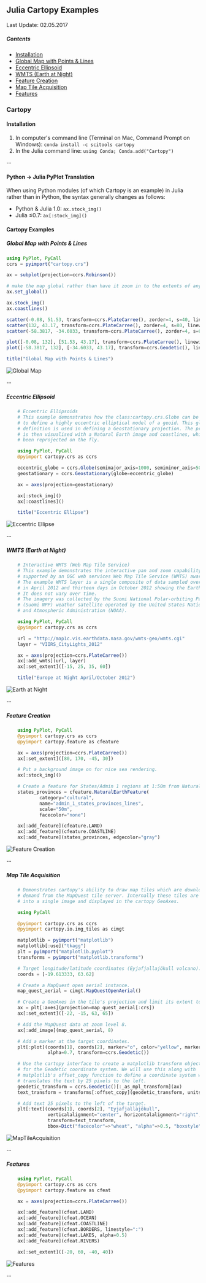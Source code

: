 ## Julia Cartopy Examples
Last Update: 02.05.2017<br>

##### Contents

<ul>
<li><a href="#installation">Installation</a></li>
<li><a href="#globalMap">Global Map with Points & Lines</a></li>
<li><a href="#eccentricEllipse">Eccentric Ellipsoid</a></li>
<li><a href="#wmtsEarthAtNight">WMTS (Earth at Night)</a></li>
<li><a href="#featureCreation">Feature Creation</a></li>
<li><a href="#mapTileAcquisition">Map Tile Acquisition</a></li>
<li><a href="#features">Features</a></li>
</ul>

### Cartopy
#### Installation<a name="installation"></a>

1. In computer's command line (Terminal on Mac, Command Prompt on Windows): `conda install -c scitools cartopy`
1. In the Julia command line: `using Conda;	Conda.add("Cartopy")`

 
--

#### Python → Julia PyPlot Translation<a name="translation"></a>

When using Python modules (of which Cartopy is an example) in Julia rather than in Python, the syntax generally changes as follows:

* Python & Julia 1.0: `ax.stock_img()`
* Julia ≤0.7: `ax[:stock_img]()`


#### Cartopy Examples

##### Global Map with Points & Lines<a name="globalMap"></a>

```julia
using PyPlot, PyCall
ccrs = pyimport("cartopy.crs")

ax = subplot(projection=ccrs.Robinson())

# make the map global rather than have it zoom in to the extents of any plotted data
ax.set_global()

ax.stock_img()
ax.coastlines()

scatter(-0.08, 51.53, transform=ccrs.PlateCarree(), zorder=4, s=40, linewidth=1.5, edgecolor="k", color="yellow")
scatter(132, 43.17, transform=ccrs.PlateCarree(), zorder=4, s=80, linewidth=2, edgecolor="b", color="c")
scatter(-58.3817, -34.6033, transform=ccrs.PlateCarree(), zorder=4, s=60, linewidth=2, edgecolor="g", color="orange")

plot([-0.08, 132], [51.53, 43.17], transform=ccrs.PlateCarree(), linewidth=3, "r")
plot([-58.3817, 132], [-34.6033, 43.17], transform=ccrs.Geodetic(), linewidth=3, "m")

title("Global Map with Points & Lines")
```

![Global Map](https://raw.githubusercontent.com/jpwspicer/Gists/master/cartopy/01globalMap.png "Global Map")

--

##### Eccentric Ellipsoid<a name="eccentricEllipse"></a>

```julia
	# Eccentric Ellipsoids
	# This example demonstrates how the class:cartopy.crs.Globe can be used
	# to define a highly eccentric elliptical model of a geoid. This globe
	# definition is used in defining a Geostationary projection. The projection
	# is then visualised with a Natural Earth image and coastlines, which have both
	# been reprojected on the fly.

	using PyPlot, PyCall
	@pyimport cartopy.crs as ccrs

	eccentric_globe = ccrs.Globe(semimajor_axis=1000, semiminor_axis=500, ellipse=nothing)
	geostationary = ccrs.Geostationary(globe=eccentric_globe)

	ax = axes(projection=geostationary)

	ax[:stock_img]()
	ax[:coastlines]()

	title("Eccentric Ellipse")
```

![Eccentric Ellipse](https://raw.githubusercontent.com/jpwspicer/Gists/master/cartopy/02eccentricEllipseExample.png "Eccentric Ellipse")

--

##### WMTS (Earth at Night)<a name="wmtsEarthAtNight"></a>

```julia
	# Interactive WMTS (Web Map Tile Service)
	# This example demonstrates the interactive pan and zoom capability
	# supported by an OGC web services Web Map Tile Service (WMTS) aware axes.
	# The example WMTS layer is a single composite of data sampled over nine days
	# in April 2012 and thirteen days in October 2012 showing the Earth at night.
	# It does not vary over time.
	# The imagery was collected by the Suomi National Polar-orbiting Partnership
	# (Suomi NPP) weather satellite operated by the United States National Oceanic
	# and Atmospheric Administration (NOAA).

	using PyPlot, PyCall
	@pyimport cartopy.crs as ccrs

	url = "http://map1c.vis.earthdata.nasa.gov/wmts-geo/wmts.cgi"
	layer = "VIIRS_CityLights_2012"

	ax = axes(projection=ccrs.PlateCarree())
	ax[:add_wmts](url, layer)
	ax[:set_extent]([-15, 25, 35, 60])

	title("Europe at Night April/October 2012")
```

![Earth at Night](https://raw.githubusercontent.com/jpwspicer/Gists/master/cartopy/03wmtsEarthAtNight.png "Earth at Night")

--

##### Feature Creation<a name="featureCreation"></a>

```julia
	using PyPlot, PyCall
	@pyimport cartopy.crs as ccrs
	@pyimport cartopy.feature as cfeature

	ax = axes(projection=ccrs.PlateCarree())
	ax[:set_extent]([80, 170, -45, 30])

	# Put a background image on for nice sea rendering.
	ax[:stock_img]()

	# Create a feature for States/Admin 1 regions at 1:50m from Natural Earth
	states_provinces = cfeature.NaturalEarthFeature(
	        category="cultural",
	        name="admin_1_states_provinces_lines",
	        scale="50m",
	        facecolor="none")

	ax[:add_feature](cfeature.LAND)
	ax[:add_feature](cfeature.COASTLINE)
	ax[:add_feature](states_provinces, edgecolor="gray")
```

![Feature Creation](https://raw.githubusercontent.com/jpwspicer/Gists/master/cartopy/04featureCreationExample.png "Feature Creation")

--

##### Map Tile Acquisition<a name="mapTileAcquisition"></a>

```julia
	# Demonstrates cartopy's ability to draw map tiles which are downloaded on
	# demand from the MapQuest tile server. Internally these tiles are then combined
	# into a single image and displayed in the cartopy GeoAxes.

	using PyCall

	@pyimport cartopy.crs as ccrs
	@pyimport cartopy.io.img_tiles as cimgt

	matplotlib = pyimport("matplotlib")
	matplotlib[:use]("tkagg")
	plt = pyimport("matplotlib.pyplot")
	transforms = pyimport("matplotlib.transforms")

	# Target longitude/latitude coordinates (Eyjafjallajökull volcano).
	coords = [-19.613333, 63.62]

	# Create a MapQuest open aerial instance.
	map_quest_aerial = cimgt.MapQuestOpenAerial()

	# Create a GeoAxes in the tile's projection and limit its extent to a small lat/lon range.
	ax = plt[:axes](projection=map_quest_aerial[:crs])
	ax[:set_extent]([-22, -15, 63, 65])

	# Add the MapQuest data at zoom level 8.
	ax[:add_image](map_quest_aerial, 8)

	# Add a marker at the target coordinates.
	plt[:plot](coords[1], coords[2], marker="o", color="yellow", markersize=12, 
	           alpha=0.7, transform=ccrs.Geodetic())

	# Use the cartopy interface to create a matplotlib transform object
	# for the Geodetic coordinate system. We will use this along with
	# matplotlib's offset_copy function to define a coordinate system which
	# translates the text by 25 pixels to the left.
	geodetic_transform = ccrs.Geodetic()[:_as_mpl_transform](ax)
	text_transform = transforms[:offset_copy](geodetic_transform, units="dots", x=-25)

	# Add text 25 pixels to the left of the target.
	plt[:text](coords[1], coords[2], "Eyjafjallajökull",
	           verticalalignment="center", horizontalalignment="right",
	           transform=text_transform,
	           bbox=Dict("facecolor"=>"wheat", "alpha"=>0.5, "boxstyle"=>"round"))
```

![MapTileAcquisition](https://raw.githubusercontent.com/jpwspicer/Gists/master/cartopy/05mapTileAcquisitionExample.png "MapTileAcquisition")

--

##### Features<a name="features"></a>

```julia
	using PyPlot, PyCall
	@pyimport cartopy.crs as ccrs
	@pyimport cartopy.feature as cfeat

	ax = axes(projection=ccrs.PlateCarree())

	ax[:add_feature](cfeat.LAND)
	ax[:add_feature](cfeat.OCEAN)
	ax[:add_feature](cfeat.COASTLINE)
	ax[:add_feature](cfeat.BORDERS, linestyle=":")
	ax[:add_feature](cfeat.LAKES, alpha=0.5)
	ax[:add_feature](cfeat.RIVERS)

	ax[:set_extent]([-20, 60, -40, 40])
```

![Features](https://raw.githubusercontent.com/jpwspicer/Gists/master/cartopy/06featuresExample.png "Features")

--